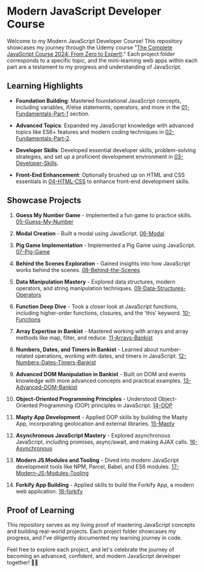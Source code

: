 # Modern JavaScript Developer Course

Welcome to my Modern JavaScript Developer Course! This repository showcases my journey through the Udemy course "[The Complete JavaScript Course 2024: From Zero to Expert!](https://www.udemy.com/course/the-complete-javascript-course/)." Each project folder corresponds to a specific topic, and the mini-learning web apps within each part are a testament to my progress and understanding of JavaScript.

## Learning Highlights

- **Foundation Building**: Mastered foundational JavaScript concepts, including variables, if/else statements, operators, and more in the [01-Fundamentals-Part-1](./01-Fundamentals-Part-1) section.

- **Advanced Topics**: Expanded my JavaScript knowledge with advanced topics like ES6+ features and modern coding techniques in [02-Fundamentals-Part-2](./02-Fundamentals-Part-2).

- **Developer Skills**: Developed essential developer skills, problem-solving strategies, and set up a proficient development environment in [03-Developer-Skills](./03-Developer-Skills).

- **Front-End Enhancement**: Optionally brushed up on HTML and CSS essentials in [04-HTML-CSS](./04-HTML-CSS) to enhance front-end development skills.

## Showcase Projects

1. **Guess My Number Game** - Implemented a fun game to practice skills. [05-Guess-My-Number](./05-Guess-My-Number)

2. **Modal Creation** - Built a modal using JavaScript. [06-Modal](./06-Modal)

3. **Pig Game Implementation** - Implemented a Pig Game using JavaScript. [07-Pig-Game](./07-Pig-Game)

4. **Behind the Scenes Exploration** - Gained insights into how JavaScript works behind the scenes. [08-Behind-the-Scenes](./08-Behind-the-Scenes)

5. **Data Manipulation Mastery** - Explored data structures, modern operators, and string manipulation techniques. [09-Data-Structures-Operators](./09-Data-Structures-Operators)

6. **Function Deep Dive** - Took a closer look at JavaScript functions, including higher-order functions, closures, and the 'this' keyword. [10-Functions](./10-Functions)

7. **Array Expertise in Bankist** - Mastered working with arrays and array methods like map, filter, and reduce. [11-Arrays-Bankist](./11-Arrays-Bankist)

8. **Numbers, Dates, and Timers in Bankist** - Learned about number-related operations, working with dates, and timers in JavaScript. [12-Numbers-Dates-Timers-Bankist](./12-Numbers-Dates-Timers-Bankist)

9. **Advanced DOM Manipulation in Bankist** - Built on DOM and events knowledge with more advanced concepts and practical examples. [13-Advanced-DOM-Bankist](./13-Advanced-DOM-Bankist)

10. **Object-Oriented Programming Principles** - Understood Object-Oriented Programming (OOP) principles in JavaScript. [14-OOP](./14-OOP)

11. **Mapty App Development** - Applied OOP skills by building the Mapty App, incorporating geolocation and external libraries. [15-Mapty](./15-Mapty)

12. **Asynchronous JavaScript Mastery** - Explored asynchronous JavaScript, including promises, async/await, and making AJAX calls. [16-Asynchronous](./16-Asynchronous)

13. **Modern JS Modules and Tooling** - Dived into modern JavaScript development tools like NPM, Parcel, Babel, and ES6 modules. [17-Modern-JS-Modules-Tooling](./17-Modern-JS-Modules-Tooling)

14. **Forkify App Building** - Applied skills to build the Forkify App, a modern web application. [18-forkify](./18-forkify)

## Proof of Learning

This repository serves as my living proof of mastering JavaScript concepts and building real-world projects. Each project folder showcases my progress, and I've diligently documented my learning journey in code.

Feel free to explore each project, and let's celebrate the journey of becoming an advanced, confident, and modern JavaScript developer together! 🚀🌐
